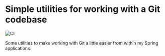 # Simple utilities for working with a Git codebase 

![CI](https://github.com/joshlong/git-spring-boot-starter/workflows/CI/badge.svg)

Some utilities to make working with Git a little easier from within my Spring applications.
